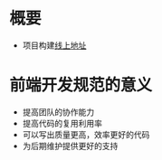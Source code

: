 # 概要

- 项目构建[线上地址](https://www.kancloud.cn/jailbreak_2012/development-standard/1693738)

# 前端开发规范的意义

* 提高团队的协作能力
* 提高代码的复用利用率
* 可以写出质量更高，效率更好的代码
* 为后期维护提供更好的支持

